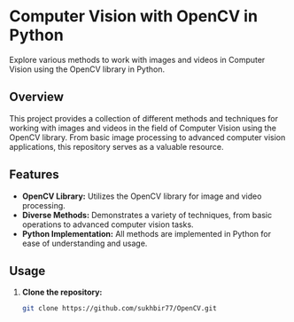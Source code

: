# Computer Vision with OpenCV in Python

Explore various methods to work with images and videos in Computer Vision using the OpenCV library in Python.

## Overview

This project provides a collection of different methods and techniques for working with images and videos in the field of Computer Vision using the OpenCV library. From basic image processing to advanced computer vision applications, this repository serves as a valuable resource.

## Features

- **OpenCV Library:** Utilizes the OpenCV library for image and video processing.
- **Diverse Methods:** Demonstrates a variety of techniques, from basic operations to advanced computer vision tasks.
- **Python Implementation:** All methods are implemented in Python for ease of understanding and usage.

## Usage

1. **Clone the repository:**
   ```bash
   git clone https://github.com/sukhbir77/OpenCV.git
